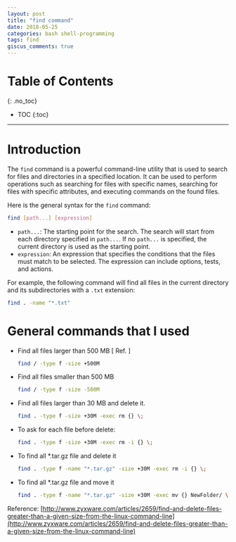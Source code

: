 ```yaml
---
layout: post
title: "find command"
date: 2018-05-25
categories: bash shell-programming
tags: find
giscus_comments: true
---
```


# Table of Contents
{: .no_toc}

* TOC
{:toc}

------------------------------------

# Introduction

The `find` command is a powerful command-line utility that is used to search for files and directories in a specified location. It can be used to perform operations such as searching for files with specific names, searching for files with specific attributes, and executing commands on the found files.

Here is the general syntax for the `find` command:

```bash
find [path...] [expression]
```

- `path...`: The starting point for the search. The search will start from each directory specified in `path...`. If no `path...` is specified, the current directory is used as the starting point.
- `expression`: An expression that specifies the conditions that the files must match to be selected. The expression can include options, tests, and actions.

For example, the following command will find all files in the current directory and its subdirectories with a `.txt` extension:

```bash
find . -name "*.txt"
```

# General commands that I used

- Find all files larger than 500 MB [ Ref. ]

  ```bash
  find / -type f -size +500M
  ```

- Find all files smaller than 500 MB

  ```bash
  find / -type f -size -500M
  ```

- Find all files larger than 30 MB and delete it.

  ```bash
  find . -type f -size +30M -exec rm {} \;
  ```

- To ask for each file before delete:

  ```bash
  find . -type f -size +30M -exec rm -i {} \;
  ```

- To find all \*.tar.gz file and delete it

  ```bash
  find . -type f -name "*.tar.gz" -size +30M -exec rm -i {} \;
  ```

- To find all \*.tar.gz file and move it

  ```bash
  find . -type f -name "*.tar.gz" -size +30M -exec mv {} NewFolder/ \;
  ```

Reference:
[http://www.zyxware.com/articles/2659/find-and-delete-files-greater-than-a-given-size-from-the-linux-command-line](http://www.zyxware.com/articles/2659/find-and-delete-files-greater-than-a-given-size-from-the-linux-command-line)
